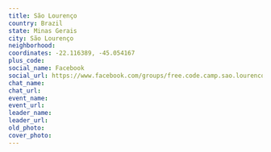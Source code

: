 ```yaml
---
title: São Lourenço
country: Brazil
state: Minas Gerais
city: São Lourenço
neighborhood: 
coordinates: -22.116389, -45.054167
plus_code:
social_name: Facebook
social_url: https://www.facebook.com/groups/free.code.camp.sao.lourenco
chat_name:
chat_url:
event_name:
event_url:
leader_name:
leader_url:
old_photo: 
cover_photo:
---
```

